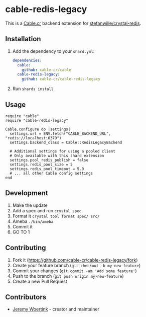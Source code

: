 # cable-redis-legacy

This is a [Cable.cr](https://github.com/cable-cr/cable) backend extension for [stefanwille/crystal-redis](https://github.com/stefanwille/crystal-redis).

## Installation

1. Add the dependency to your `shard.yml`:

   ```yaml
   dependencies:
     cable:
       github: cable-cr/cable
     cable-redis-legacy:
       github: cable-cr/cable-redis-legacy
   ```

2. Run `shards install`

## Usage

```crystal
require "cable"
require "cable-redis-legacy"

Cable.configure do |settings|
  settings.url = ENV.fetch("CABLE_BACKEND_URL", "redis://localhost:6379")
  settings.backend_class = Cable::RedisLegacyBackend

  # Additional settings for using a pooled client
  # Only available with this shard extension
  settings.pool_redis_publish = false
  settings.redis_pool_size = 5
  settings.redis_pool_timeout = 5.0
  # ... all other Cable config settings
end
```

## Development

1. Make the update
2. Add a spec and run `crystal spec`
3. Format it `crystal tool format spec/ src/`
4. Ameba `./bin/ameba`
5. Commit it
6. GO TO 1

## Contributing

1. Fork it (<https://github.com/cable-cr/cable-redis-legacy/fork>)
2. Create your feature branch (`git checkout -b my-new-feature`)
3. Commit your changes (`git commit -am 'Add some feature'`)
4. Push to the branch (`git push origin my-new-feature`)
5. Create a new Pull Request

## Contributors

- [Jeremy Woertink](https://github.com/jwoertink) - creator and maintainer
